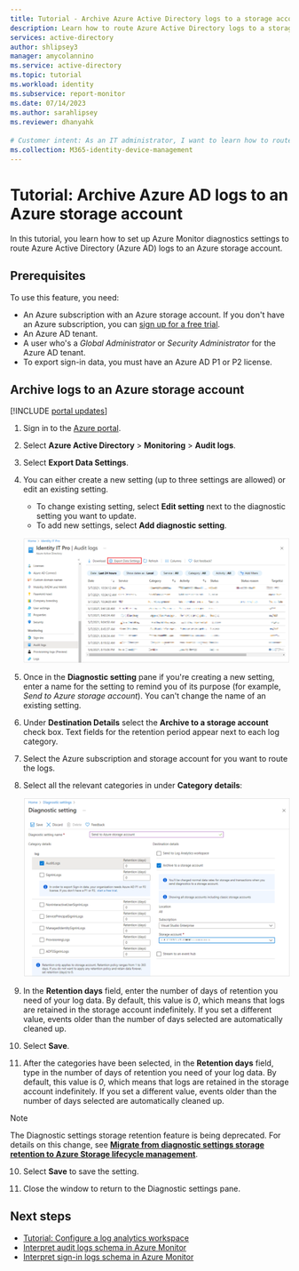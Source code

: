 ```yaml
---
title: Tutorial - Archive Azure Active Directory logs to a storage account
description: Learn how to route Azure Active Directory logs to a storage account 
services: active-directory
author: shlipsey3
manager: amycolannino
ms.service: active-directory
ms.topic: tutorial
ms.workload: identity
ms.subservice: report-monitor
ms.date: 07/14/2023
ms.author: sarahlipsey
ms.reviewer: dhanyahk

# Customer intent: As an IT administrator, I want to learn how to route Azure AD logs to an Azure storage account so I can retain it for longer than the default retention period.
ms.collection: M365-identity-device-management
---
```


# Tutorial: Archive Azure AD logs to an Azure storage account

In this tutorial, you learn how to set up Azure Monitor diagnostics settings to route Azure Active Directory (Azure AD) logs to an Azure storage account.

## Prerequisites 

To use this feature, you need:

* An Azure subscription with an Azure storage account. If you don't have an Azure subscription, you can [sign up for a free trial](https://azure.microsoft.com/free/).
* An Azure AD tenant.
* A user who's a *Global Administrator* or *Security Administrator* for the Azure AD tenant.
* To export sign-in data, you must have an Azure AD P1 or P2 license.

## Archive logs to an Azure storage account

[!INCLUDE [portal updates](~/articles/active-directory/includes/portal-update.md)]

1. Sign in to the [Azure portal](https://portal.azure.com).

1. Select **Azure Active Directory** > **Monitoring** > **Audit logs**. 

1. Select **Export Data Settings**. 

1. You can either create a new setting (up to three settings are allowed) or edit an existing setting.
    - To change existing setting, select **Edit setting** next to the diagnostic setting you want to update.
    - To add new settings, select **Add diagnostic setting**.  

     ![Export settings](./media/quickstart-azure-monitor-route-logs-to-storage-account/ExportSettings.png)

1. Once in the **Diagnostic setting** pane if you're creating a new setting, enter a name for the setting to remind you of its purpose (for example, *Send to Azure storage account*). You can't change the name of an existing setting.

1. Under **Destination Details** select the **Archive to a storage account** check box. Text fields for the retention period appear next to each log category.

1. Select the Azure subscription and storage account for you want to route the logs.

1. Select all the relevant categories in under **Category details**:

    ![Diagnostics settings](./media/quickstart-azure-monitor-route-logs-to-storage-account/DiagnosticSettings.png)

9. In the **Retention days** field, enter the number of days of retention you need of your log data. By default, this value is *0*, which means that logs are retained in the storage account indefinitely. If you set a different value, events older than the number of days selected are automatically cleaned up.
 
10. Select **Save**.

9. After the categories have been selected, in the **Retention days** field, type in the number of days of retention you need of your log data. By default, this value is *0*, which means that logs are retained in the storage account indefinitely. If you set a different value, events older than the number of days selected are automatically cleaned up.

> [!NOTE]
> The Diagnostic settings storage retention feature is being deprecated. For details on this change, see [**Migrate from diagnostic settings storage retention to Azure Storage lifecycle management**](../../azure-monitor/essentials/migrate-to-azure-storage-lifecycle-policy.md).

10. Select **Save** to save the setting.

11. Close the window to return to the Diagnostic settings pane.

## Next steps

* [Tutorial: Configure a log analytics workspace](tutorial-log-analytics-wizard.md)
* [Interpret audit logs schema in Azure Monitor](./overview-reports.md)
* [Interpret sign-in logs schema in Azure Monitor](reference-azure-monitor-sign-ins-log-schema.md)
